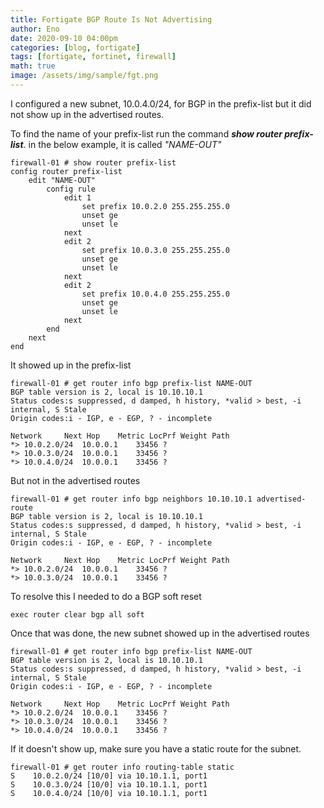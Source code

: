 ```yaml
---
title: Fortigate BGP Route Is Not Advertising
author: Eno
date: 2020-09-10 04:00pm
categories: [blog, fortigate]
tags: [fortigate, fortinet, firewall]
math: true
image: /assets/img/sample/fgt.png
---
```


I configured a new subnet, 10.0.4.0/24, for BGP in the prefix-list but it did not show up in the advertised routes.

To find the name of your prefix-list run the command <b><i>show router prefix-list</i></b>. in the below example, it is called <i>"NAME-OUT"</i>

```
firewall-01 # show router prefix-list
config router prefix-list
	edit "NAME-OUT"
		config rule
			edit 1
				set prefix 10.0.2.0 255.255.255.0
				unset ge
				unset le
			next
			edit 2
				set prefix 10.0.3.0 255.255.255.0
				unset ge
				unset le
			next
			edit 2
				set prefix 10.0.4.0 255.255.255.0
				unset ge
				unset le
			next
		end
	next
end	
```

It showed up in the prefix-list

```
firewall-01 # get router info bgp prefix-list NAME-OUT
BGP table version is 2, local is 10.10.10.1
Status codes:s suppressed, d damped, h history, *valid > best, -i internal, S Stale
Origin codes:i - IGP, e - EGP, ? - incomplete

Network		Next Hop	Metric LocPrf Weight Path
*> 10.0.2.0/24	10.0.0.1	33456 ?
*> 10.0.3.0/24	10.0.0.1	33456 ?
*> 10.0.4.0/24	10.0.0.1	33456 ?
````

But not in the advertised routes

```
firewall-01 # get router info bgp neighbors 10.10.10.1 advertised-route
BGP table version is 2, local is 10.10.10.1
Status codes:s suppressed, d damped, h history, *valid > best, -i internal, S Stale
Origin codes:i - IGP, e - EGP, ? - incomplete

Network		Next Hop	Metric LocPrf Weight Path
*> 10.0.2.0/24	10.0.0.1	33456 ?
*> 10.0.3.0/24	10.0.0.1	33456 ?
```

To resolve this I needed to do a BGP soft reset

```
exec router clear bgp all soft
```

Once that was done, the new subnet showed up in the advertised routes

```
firewall-01 # get router info bgp prefix-list NAME-OUT
BGP table version is 2, local is 10.10.10.1
Status codes:s suppressed, d damped, h history, *valid > best, -i internal, S Stale
Origin codes:i - IGP, e - EGP, ? - incomplete

Network		Next Hop	Metric LocPrf Weight Path
*> 10.0.2.0/24	10.0.0.1	33456 ?
*> 10.0.3.0/24	10.0.0.1	33456 ?
*> 10.0.4.0/24	10.0.0.1	33456 ?
````
If it doesn't show up, make sure you have a static route for the subnet.

```
firewall-01 # get router info routing-table static
S    10.0.2.0/24 [10/0] via 10.10.1.1, port1
S    10.0.3.0/24 [10/0] via 10.10.1.1, port1
S    10.0.4.0/24 [10/0] via 10.10.1.1, port1
````
